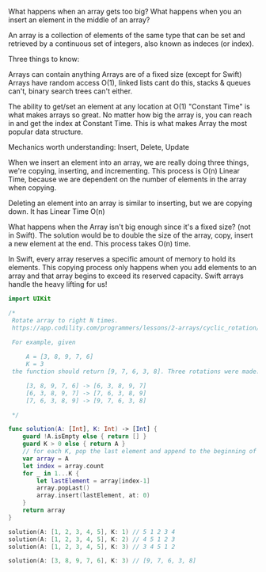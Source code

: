 What happens when an array gets too big? What happens when you an insert an element in the middle of an array?

An array is a collection of elements of the same type that can be set and retrieved by a continuous set of integers, also known as indeces (or index). 

Three things to know:

Arrays can contain anything
Arrays are of a fixed size (except for Swift)
Arrays have random access O(1), linked lists cant do this, stacks & queues can't, binary search trees can't either.

The ability to get/set an element at any location at O(1) "Constant Time" is what makes arrays so great. No matter how big the array is, you can reach in and get the index at Constant Time. This is what makes Array the most popular data structure.

Mechanics worth understanding: Insert, Delete, Update

When we insert an element into an array, we are really doing three things, we're copying, inserting, and incrementing. This process is O(n) Linear Time, because we are dependent on the number of elements in the array when copying. 

Deleting an element into an array is similar to inserting, but we are copying down. It has Linear Time O(n)

What happens when the Array isn't big enough since it's a fixed size? (not in Swift). The solution would be to double the size of the array, copy, insert a new element at the end. This process takes O(n) time. 

In Swift, every array reserves a specific amount of memory to hold its elements. This copying process only happens when you add elements to an array and that array begins to exceed its reserved capacity. Swift arrays handle the heavy lifting for us!

``` swift
import UIKit

/*
 Rotate array to right N times.
 https://app.codility.com/programmers/lessons/2-arrays/cyclic_rotation/
 
 For example, given

     A = [3, 8, 9, 7, 6]
     K = 3
 the function should return [9, 7, 6, 3, 8]. Three rotations were made:

     [3, 8, 9, 7, 6] -> [6, 3, 8, 9, 7]
     [6, 3, 8, 9, 7] -> [7, 6, 3, 8, 9]
     [7, 6, 3, 8, 9] -> [9, 7, 6, 3, 8]

 */

func solution(A: [Int], K: Int) -> [Int] {
    guard !A.isEmpty else { return [] }
    guard K > 0 else { return A }
    // for each K, pop the last element and append to the beginning of array
    var array = A
    let index = array.count
    for _ in 1...K {
        let lastElement = array[index-1]
        array.popLast()
        array.insert(lastElement, at: 0)
    }
    return array
}

solution(A: [1, 2, 3, 4, 5], K: 1) // 5 1 2 3 4
solution(A: [1, 2, 3, 4, 5], K: 2) // 4 5 1 2 3
solution(A: [1, 2, 3, 4, 5], K: 3) // 3 4 5 1 2

solution(A: [3, 8, 9, 7, 6], K: 3) // [9, 7, 6, 3, 8]


```
